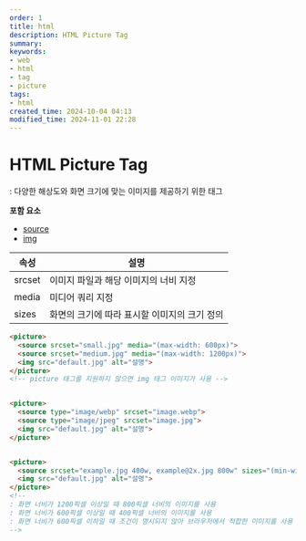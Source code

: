 ```yaml
---
order: 1
title: html
description: HTML Picture Tag
summary:
keywords:
- web
- html
- tag
- picture
tags:
- html
created_time: 2024-10-04 04:13
modified_time: 2024-11-01 22:28
---
```


# HTML Picture Tag
: 다양한 해상도와 화면 크기에 맞는 이미지를 제공하기 위한 태그  

**포함 요소**
- [source](./source.md)
- [img](./img.md)


속성 | 설명
---|---
srcset | 이미지 파일과 해당 이미지의 너비 지정
media  | 미디어 쿼리 지정
sizes  | 화면의 크기에 따라 표시할 이미지의 크기 정의


```html
<picture>
  <source srcset="small.jpg" media="(max-width: 600px)">
  <source srcset="medium.jpg" media="(max-width: 1200px)">
  <img src="default.jpg" alt="설명">
</picture>
<!-- picture 태그를 지원하지 않으면 img 태그 이미지가 사용 -->


<picture>
  <source type="image/webp" srcset="image.webp">
  <source type="image/jpeg" srcset="image.jpg">
  <img src="default.jpg" alt="설명">
</picture>


<picture>
  <source srcset="example.jpg 400w, example@2x.jpg 800w" sizes="(min-width:1200px) 800px, (min-width:600px) 400px">
  <img src="default.jpg" alt="설명">
</picture>
<!--
: 화면 너비가 1200픽셀 이상일 때 800픽셀 너비의 이미지를 사용
: 화면 너비가 600픽셀 이상일 때 400픽셀 너비의 이미지를 사용
: 화면 너비가 600픽셀 이하일 때 조건이 명시되지 않아 브라우저에서 적합한 이미지를 사용
-->
```